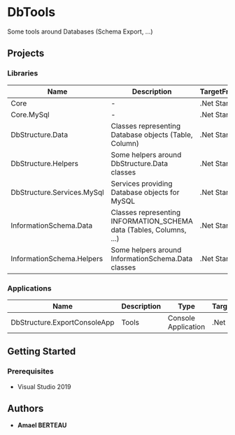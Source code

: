 # DbTools
Some tools around Databases (Schema Export, ...)

## Projects
### Libraries
|Name|Description|TargetFramework
|------|---|---|
|Core|- |.Net Standard 2.0
|Core.MySql|- |.Net Standard 2.0
|DbStructure.Data|Classes representing Database objects (Table, Column) |.Net Standard 2.0
|DbStructure.Helpers|Some helpers around DbStructure.Data classes  |.Net Standard 2.0
|DbStructure.Services.MySql|Services providing Database objects for MySQL|.Net Standard 2.0
|InformationSchema.Data|Classes representing INFORMATION_SCHEMA data (Tables, Columns, ...)|.Net Standard 2.0
|InformationSchema.Helpers|Some helpers around InformationSchema.Data classes |.Net Standard 2.0

### Applications
|Name|Description|Type|TargetFramework
|------|---|---|---|
|DbStructure.ExportConsoleApp|Tools |Console Application|.Net Core

## Getting Started
### Prerequisites
- Visual Studio 2019

## Authors

* **Amael BERTEAU**

